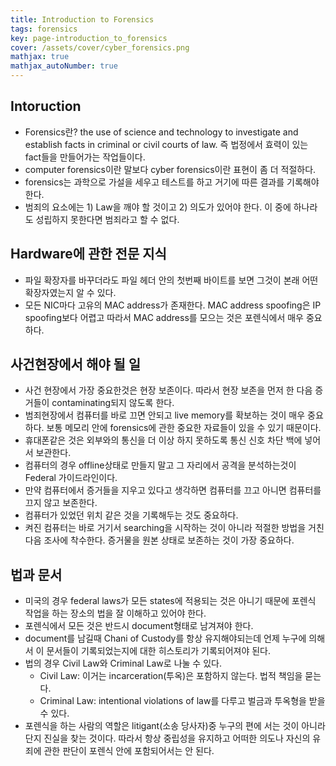 ```yaml
---
title: Introduction to Forensics
tags: forensics
key: page-introduction_to_forensics
cover: /assets/cover/cyber_forensics.png
mathjax: true
mathjax_autoNumber: true
---
```


## Intoruction
* Forensics란? the use of science and technology to investigate and establish facts in criminal or civil courts of law. 즉 법정에서 효력이 있는 fact들을 만들어가는 작업들이다.
* computer forensics이란 말보다 cyber forensics이란 표현이 좀 더 적절하다.
* forensics는 과학으로 가설을 세우고 테스트를 하고 거기에 따른 결과를 기록해야한다.
* 범죄의 요소에는 1) Law을 깨야 할 것이고 2) 의도가 있어야 한다. 이 중에 하나라도 성립하지 못한다면 범죄라고 할 수 없다.

## Hardware에 관한 전문 지식
* 파일 확장자를 바꾸더라도 파일 헤더 안의 첫번째 바이트를 보면 그것이 본래 어떤 확장자였는지 알 수 있다.
* 모든 NIC마다 고유의 MAC address가 존재한다. MAC address spoofing은 IP spoofing보다 어렵고 따라서 MAC address를 모으는 것은 포렌식에서 매우 중요하다.

## 사건현장에서 해야 될 일
* 사건 현장에서 가장 중요한것은 현장 보존이다. 따라서 현장 보존을 먼저 한 다음 증거들이 contaminating되지 않도록 한다.
* 범죄현장에서 컴퓨터를 바로 끄면 안되고 live memory를 확보하는 것이 매우 중요하다. 보통 메모리 안에 forensics에 관한 중요한 자료들이 있을 수 있기 때문이다.
* 휴대폰같은 것은 외부와의 통신을 더 이상 하지 못하도록 통신 신호 차단 백에 넣어서 보관한다.
* 컴퓨터의 경우 offline상태로 만들지 말고 그 자리에서 공격을 분석하는것이 Federal 가이드라인이다.
* 만약 컴퓨터에서 증거들을 지우고 있다고 생각하면 컴퓨터를 끄고 아니면 컴퓨터를 끄지 않고 보존한다.
* 컴퓨터가 있었던 위치 같은 것을 기록해두는 것도 중요하다.
* 켜진 컴퓨터는 바로 거기서 searching을 시작하는 것이 아니라 적절한 방법을 거친 다음 조사에 착수한다. 증거물을 원본 상태로 보존하는 것이 가장 중요하다.

## 법과 문서
* 미국의 경우 federal laws가 모든 states에 적용되는 것은 아니기 때문에 포렌식 작업을 하는 장소의 법을 잘 이해하고 있어야 한다.
* 포렌식에서 모든 것은 반드시 document형태로 남겨져야 한다.
* document를 남길때 Chani of Custody를 항상 유지해야되는데 언제 누구에 의해서 이 문서들이 기록되었는지에 대한 히스토리가 기록되어져야 된다.
* 법의 경우 Civil Law와 Criminal Law로 나눌 수 있다.
    * Civil Law: 이거는 incarceration(투옥)은 포함하지 않는다. 법적 책임을 묻는다.
    * Criminal Law: intentional violations of law를 다루고 벌금과 투옥형을 받을 수 있다.
* 포렌식을 하는 사람의 역할은 litigant(소송 당사자)중 누구의 편에 서는 것이 아니라 단지 진실을 찾는 것이다. 따라서 항상 중립성을 유지하고 어떠한 의도나 자신의 유죄에 관한 판단이 포렌식 안에 포함되어서는 안 된다.
